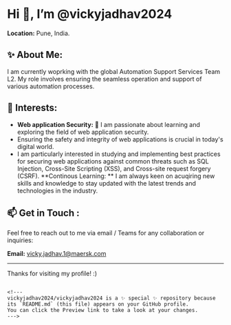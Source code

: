 #  Hi 👋, I’m @vickyjadhav2024

**Location:** Pune, India.

## ✨ About Me:

I am currently woprking with the global Automation Support Services Team L2. My role involves ensuring the seamless operation and support of various automation processes.

## 👀 Interests:
- **Web application Security:** 🌱 I am passionate about learning and exploring the field of web application security.
- Ensuring the safety and integrity of web applications is crucial in today's digital world.
- I am particularly interested in studying and implementing best practices for securing web applications against common threats such as SQL Injection, Cross-Site Scripting (XSS), and Cross-site request forgery (CSRF).
  **Continous Learning: ** I am always keen on acuqiring new skills and knowledge to stay updated with the latest trends and technologies in the industry.

## 📫 Get in Touch :

Feel free to reach out to me via email / Teams for any collaboration or inquiries: 

**Email:** vicky.jadhav.1@maersk.com

------
Thanks for visiting my profile! :)
```

<!---
vickyjadhav2024/vickyjadhav2024 is a ✨ special ✨ repository because its `README.md` (this file) appears on your GitHub profile.
You can click the Preview link to take a look at your changes.
--->
